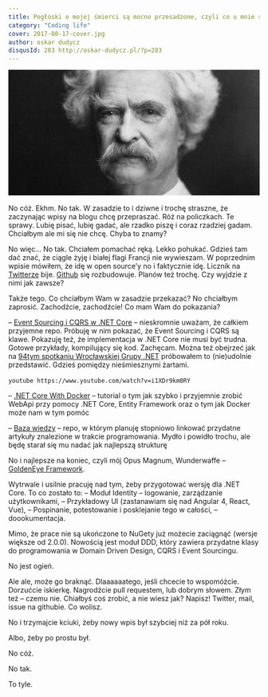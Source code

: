```yaml
---
title: Pogłoski o mojej śmierci są mocno przesadzone, czyli co u mnie słychać
category: "Coding life"
cover: 2017-08-17-cover.jpg
author: oskar dudycz
disqusId: 283 http://oskar-dudycz.pl/?p=283
---
```


![cover](2017-08-17-cover.jpg)

No cóż. Ekhm. No tak. W zasadzie to i dziwne i trochę straszne, że zaczynając wpisy na blogu chcę przepraszać. Róż na policzkach. Te sprawy. Lubię pisać, lubię gadać, ale rzadko piszę i coraz rzadziej gadam. Chciałbym ale mi się nie chcę. Chyba to znamy?

No więc… No tak. Chciałem pomachać ręką. Lekko pohukać. Gdzieś tam dać znać, że ciągle żyję i białej flagi Francji nie wywieszam. W poprzednim wpisie mówiłem, że idę w open source’y no i faktycznie idę. Licznik na [Twitterze](https://twitter.com/oskar_at_net) bije. [Github](https://github.com/oskardudycz) się rozbudowuje. Planów też trochę. Czy wyjdzie z nimi jak zawsze?

Także tego. Co chciałbym Wam w zasadzie przekazać? No chciałbym zaprosić. Zachodźcie, zachodźcie! Co mam Wam do pokazania?

– [Event Sourcing i CQRS w .NET Core](https://github.com/oskardudycz/EventSourcing.NetCore) – nieskromnie uważam, że całkiem przyjemne repo. Próbuję w nim pokazać, że Event Sourcing i CQRS są klawe. Pokazuję też, że implementacja w .NET Core nie musi być trudna. Gotowe przykłady, kompilujący się kod. Zachęcam. Można też obejrzeć jak na [94tym spotkaniu Wrocławskiej Grupy .NET](http://wrocnet.github.io/2017/02/21/94-spotkanie-wroclawskiej-grupy-net.html) próbowałem to (nie)udolnie przedstawić. Gdzieś pomiędzy nieśmiesznymi żartami.

`youtube https://www.youtube.com/watch?v=i1XDr9km0RY`

– [.NET Core With Docker](https://github.com/oskardudycz/NetCoreWithDocker) – tutorial o tym jak szybko i przyjemnie zrobić WebApi przy pomocy .NET Core, Entity Framework oraz o tym jak Docker może nam w tym pomóc

– [Baza wiedzy](https://oskardudycz.github.io/KnowledgeBase/) – repo, w którym planuję stopniowo linkować przydatne artykuły znalezione w trakcie programowania. Mydło i powidło trochu, ale będę starał się mu nadać jak najlepszą strukturę

No i najlepsze na koniec, czyli mój Opus Magnum, Wunderwaffe – [GoldenEye Framework](https://github.com/oskardudycz/GoldenEye/).

Wytrwale i usilnie pracuję nad tym, żeby przygotować wersję dla .NET Core. To co zostało to:
– Moduł Identity – logowanie, zarządzanie użytkownikami,
– Przykładowy UI (zastanawiam się nad Angular 4, React, Vue),
– Pospinanie, potestowanie i posklejanie tego w całości,
– doookumentacja.

Mimo, że prace nie są ukończone to NuGety już możecie zaciągnąć (wersje większe od 2.0.0). Nowością jest moduł DDD, który zawiera przydatne klasy do programowania w Domain Driven Design, CQRS i Event Sourcingu.

No jest ogień.

Ale ale, może go braknąć. Dlaaaaaatego, jeśli chcecie to wspomóżcie. Dorzućcie iskierkę. Nagrodźcie pull requestem, lub dobrym słowem. Złym też – czemu nie. Chiałbyś coś zrobić, a nie wiesz jak? Napisz! Twitter, mail, issue na githubie. Co wolisz.

No i trzymajcie kciuki, żeby nowy wpis był szybciej niż za pół roku.

Albo, żeby po prostu był.

No cóż.

No tak.

To tyle.
